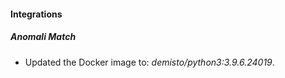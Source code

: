 #### Integrations
##### Anomali Match
- Updated the Docker image to: *demisto/python3:3.9.6.24019*.
